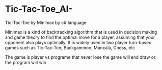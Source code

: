# Tic-Tac-Toe_AI-
Tic-Tac-Toe by Minimax  by c# language

Minimax is a kind of backtracking algorithm that is used in decision making and game theory to find the optimal move for a player, 
assuming that your opponent also plays optimally. It is widely used in two player turn-based games such as Tic-Tac-Toe, Backgammon, Mancala, Chess, etc

The game is player vs programe that never lose the game will end draw or the program will win
